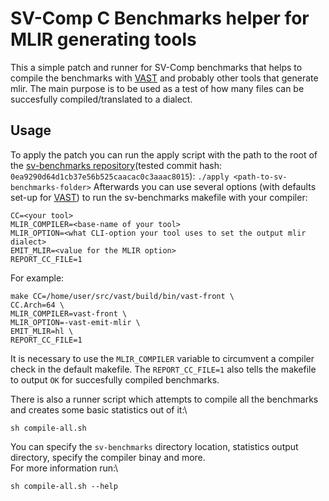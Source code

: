 # SV-Comp C Benchmarks helper for MLIR generating tools

This a simple patch and runner for SV-Comp benchmarks that helps to compile the benchmarks with [VAST](https://github.com/trailofbits/vast) and probably other tools that generate mlir.
The main purpose is to be used as a test of how many files can be succesfully compiled/translated to a dialect.

## Usage
To apply the patch you can run the apply script with the path to the root of the [sv-benchmarks repository](https://gitlab.com/sosy-lab/benchmarking/sv-benchmarks)(tested commit hash: `0ea9290d64d1cb37e56b525caacac0c3aaac8015`):
```./apply <path-to-sv-benchmarks-folder>```
Afterwards you can use several options (with defaults set-up for [VAST](https://github.com/trailofbits/vast)) to run the sv-benchmarks makefile with your compiler:
```
CC=<your tool>
MLIR_COMPILER=<base-name of your tool>
MLIR_OPTION=<what CLI-option your tool uses to set the output mlir dialect>
EMIT_MLIR=<value for the MLIR option>
REPORT_CC_FILE=1
```
For example:
```
make CC=/home/user/src/vast/build/bin/vast-front \
CC.Arch=64 \
MLIR_COMPILER=vast-front \
MLIR_OPTION=-vast-emit-mlir \
EMIT_MLIR=hl \
REPORT_CC_FILE=1
```
It is necessary to use the `MLIR_COMPILER` variable to circumvent a compiler check in the default makefile.
The `REPORT_CC_FILE=1` also tells the makefile to output `OK` for succesfully compiled benchmarks.

There is also a runner script which attempts to compile all the benchmarks and creates some basic statistics out of it:\
```
sh compile-all.sh
```
You can specify the `sv-benchmarks` directory location, statistics output directory, specify the compiler binay and more.\
For more information run:\
```
sh compile-all.sh --help
```
